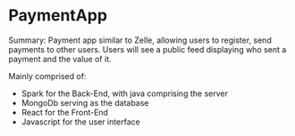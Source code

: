 # PaymentApp
Summary:
Payment app similar to Zelle, allowing users to register, send payments to other users.
Users will see a public feed displaying who sent a payment and the value of it.

Mainly comprised of:
- Spark for the Back-End, with java comprising the server
- MongoDb serving as the database
- React for the Front-End
- Javascript for the user interface


